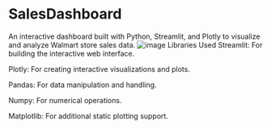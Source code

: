 # SalesDashboard
An interactive dashboard built with Python, Streamlit, and Plotly to visualize and analyze Walmart store sales data.
![image](https://github.com/user-attachments/assets/45f3bbec-e019-4a4c-9015-71eb8e1e5a4a)
Libraries Used
Streamlit: For building the interactive web interface.

Plotly: For creating interactive visualizations and plots.

Pandas: For data manipulation and handling.

Numpy: For numerical operations.

Matplotlib: For additional static plotting support.

